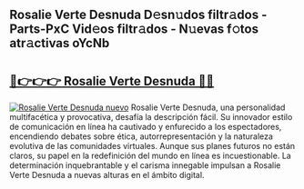 ## Rosalie Verte Desnuda D𝚎sn𝚞dos filtr𝚊dos - Parts-PxC Vid𝚎os filtr𝚊dos - N𝚞evas f𝚘tos atr𝚊ctivas oYcNb

# <h2><a href="http://mbcklu8.tromn.icu/?c=Rosalie+Verte+Desnuda">🔗👉👉👉 Rosalie Verte Desnuda 🔗🔗</a></h2>

[![Rosalie Verte Desnuda nuevo](https://i.imgur.com/pEAQMta.gif)](http://mbcklu8.tromn.icu/?c=Rosalie+Verte+Desnuda)
Rosalie Verte Desnuda, una personalidad multifacética y provocativa, desafía la descripción fácil. Su innovador estilo de comunicación en línea ha cautivado y enfurecido a los espectadores, encendiendo debates sobre ética, autorrepresentación y la naturaleza evolutiva de las comunidades virtuales. Aunque sus planes futuros no están claros, su papel en la redefinición del mundo en línea es incuestionable. La determinación inquebrantable y el carisma innegable impulsan a Rosalie Verte Desnuda a nuevas alturas en el ámbito digital.
